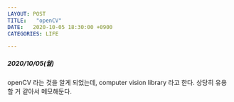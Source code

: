 ```yaml
---
LAYOUT: POST
TITLE:   "openCV"
DATE:   2020-10-05 18:30:00 +0900
CATEGORIES: LIFE

---
```




#####  2020/10/05(월)


openCV 라는 것을 알게 되었는데, computer vision library 라고 한다. 상당히 유용할 거 같아서 메모해둔다. 




